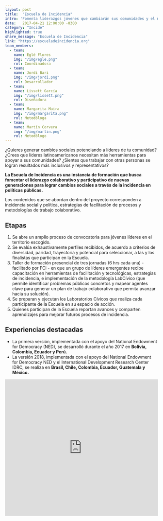 ```yaml
---
layout: post
title:  "Escuela de Incidencia"
intro: 'Fomenta liderazgos jóvenes que cambiarán sus comunidades y el mundo con metodologías de incidencia pública.'
date:   2017-04-21 12:00:00 -0300
category: "Incide"
highlighted: true
share_message: "Escuela de Incidencia"
link: "https://escueladeincidencia.org"
team_members:
  - team:
    name: Eglé Flores
    img: "/img/egle.png"
    rol: Coordinadora
  - team:
    name: Jordi Bari
    img: "/img/jordi.png"
    rol: Desarrollador
  - team:
    name: Lissett García
    img: "/img/lissett.png"
    rol: Diseñadora
  - team:
    name: Margarita Maira
    img: "/img/margarita.png"
    rol: Metodóloga
  - team:
    name: Martín Corvera
    img: "/img/martin.png"
    rol: Metodólogo
---
```

¿Quieres generar cambios sociales potenciando a líderes de tu comunidad? ¿Crees que líderes latinoamericanos necesitan más herramientas para apoyar a sus comunidades? ¿Sientes que trabajar con otras personas se logran resultados más inclusivos y representativos?

**La Escuela de Incidencia es una instancia de formación que busca fomentar el liderazgo colaborativo y participativo de nuevas generaciones  para lograr cambios sociales a través de la incidencia en políticas públicas.**

Los contenidos que se abordan dentro del proyecto corresponden a incidencia social y política, estrategias de facilitación de procesos y metodologías de trabajo colaborativo.

## Etapas

1. Se abre un amplio proceso de convocatoria para jóvenes líderes en el territorio escogido.
2. Se evalúa exhaustivamente perfiles recibidos, de acuerdo a criterios de diversidad, paridad, trayectoria y potencial para seleccionar, a las y los finalistas que participan en la Escuela.
3. Taller de formación presencial de tres jornadas (6 hrs cada una) - facilitado por FCI - en que un grupo de líderes emergentes recibe capacitación en herramientas de facilitación y tecnológicas, estrategias de incidencia, e implementación de la metodología LabCívico (que permite identificar problemas públicos concretos y mapear agentes clave para generar un plan de trabajo colaborativo que permita avanzar hacia su solución).
4. Se preparan y ejecutan los Laboratorios Cívicos que realiza cada participante de la Escuela en su espacio de acción.
5. Quienes participan de la Escuela reportan avances y comparten aprendizajes para mejorar futuros procesos de incidencia.

## Experiencias destacadas
- La primera versión, implementada con el apoyo del National Endowment for Democracy (NED), se desarrolló durante el año 2017 en **Bolivia, Colombia, Ecuador y Perú.**
- La versión 2018, implementada con el apoyo del National Endowment for Democracy  NED y el International Development Research Center IDRC, se realiza en **Brasil, Chile, Colombia, Ecuador, Guatemala y México.**

<iframe width="100%" height="450" src="https://www.youtube.com/embed/pjhujdZiGfg" frameborder="0" allow="autoplay; encrypted-media" allowfullscreen></iframe>
